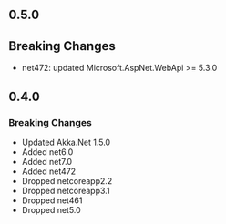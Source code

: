 ## 0.5.0

## Breaking Changes

- net472: updated Microsoft.AspNet.WebApi >= 5.3.0

## 0.4.0

### Breaking Changes

- Updated Akka.Net 1.5.0
- Added net6.0
- Added net7.0
- Added net472
- Dropped netcoreapp2.2
- Dropped netcoreapp3.1
- Dropped net461
- Dropped net5.0